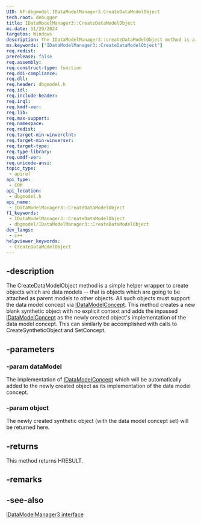 ```yaml
---
UID: NF:dbgmodel.IDataModelManager3.CreateDataModelObject
tech.root: debugger
title: IDataModelManager3::CreateDataModelObject
ms.date: 11/20/2024
targetos: Windows
description: The IDataModelManager3::createDataModelObject method is a simple helper wrapper for creating objects that are data models.
ms.keywords: ["IDataModelManager3::CreateDataModelObject"]
req.redist:
prerelease: false
req.assembly: 
req.construct-type: function
req.ddi-compliance: 
req.dll: 
req.header: dbgmodel.h
req.idl: 
req.include-header: 
req.irql: 
req.kmdf-ver: 
req.lib: 
req.max-support: 
req.namespace: 
req.redist: 
req.target-min-winverclnt: 
req.target-min-winversvr: 
req.target-type: 
req.type-library: 
req.umdf-ver: 
req.unicode-ansi: 
topic_type:
 - apiref
api_type:
 - COM
api_location:
 - dbgmodel.h
api_name:
 - IDataModelManager3::CreateDataModelObject
f1_keywords:
 - IDataModelManager3::CreateDataModelObject
 - dbgmodel/IDataModelManager3::CreateDataModelObject
dev_langs:
 - c++
helpviewer_keywords:
 - CreateDataModelObject
---
```


## -description

The CreateDataModelObject method is a simple helper wrapper to create objects which are data models -- that is objects which are going to be attached as parent models to other objects. All such objects must support the data model concept via [IDataModelConcept](nn-dbgmodel-idatamodelconcept.md). This method creates a new blank synthetic object with no explicit context and adds the inpassed [IDataModelConcept](nn-dbgmodel-idatamodelconcept.md) as the newly created object's implementation of the data model concept. This can similarly be accomplished with calls to CreateSyntheticObject and SetConcept.

## -parameters

### -param dataModel

The implementation of [IDataModelConcept](nn-dbgmodel-idatamodelconcept.md) which will be automatically added to the newly created object as its implementation of the data model concept.

### -param object

The newly created synthetic object (with the data model concept set) will be returned here.

## -returns

This method returns HRESULT.

## -remarks

## -see-also

[IDataModelManager3 interface](nn-dbgmodel-idatamodelmanager3.md)